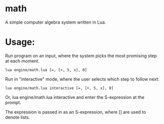 # math
A simple computer algebra system written in Lua.

# Usage:

Run program on an input, where the system picks the most promising step at each moment.

    lua engine/math.lua [=, [+, 5, x], 0]

Run in "interactive" mode, where the user selects which step to follow next:

    lua engine/math.lua interactive [=, [+, 5, x], 0]

Or,
    lua engine/math.lua interactive
and enter the S-expression at the prompt.

The expression is passed in as an S-expression, where [] are used to denote lists.
